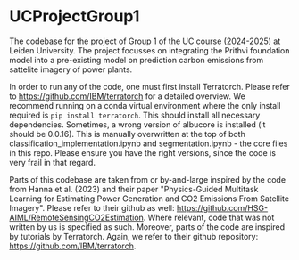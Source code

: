 # UCProjectGroup1
The codebase for the project of Group 1 of the UC course (2024-2025) at Leiden University. The project focusses on integrating the Prithvi foundation model into a pre-existing model on prediction carbon emissions from sattelite imagery of power plants.

In order to run any of the code, one must first install Terratorch. Please refer to https://github.com/IBM/terratorch for a detailed overview. We recommend running on a conda virtual environment where the only install required is ```pip install terratorch```. This should install all necessary dependencies. Sometimes, a wrong version of albucore is installed (it should be 0.0.16). This is manually overwritten at the top of both classification_implementation.ipynb and segmentation.ipynb - the core files in this repo. Please ensure you have the right versions, since the code is very frail in that regard.

Parts of this codebase are taken from or by-and-large inspired by the code from Hanna et al. (2023) and their paper "Physics-Guided Multitask Learning for Estimating Power Generation and CO2 Emissions From Satellite Imagery". Please refer to their github as well: https://github.com/HSG-AIML/RemoteSensingCO2Estimation.  Where relevant, code that was not written by us is specified as such.
 Moreover, parts of the code are inspired by tutorials by Terratorch. Again, we refer to their github repository: https://github.com/IBM/terratorch.